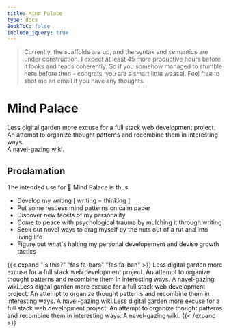 ```yaml
---
title: Mind Palace
type: docs
BookToC: false
include_jquery: true    
---
```


>Currently, the scaffolds are up, and the syntax and semantics are under construction. I expect at least 45 more productive hours before it looks and reads coherently. So if you somehow managed to stumble here before then - congrats, you are a smart little weasel. Feel free to shot me an email if you have any thoughts.


# Mind Palace

Less digital garden more excuse for a full stack web development project.
An attempt to organize thought patterns and recombine them in interesting ways.  
A navel-gazing wiki.

## Proclamation

The intended use for :european_castle: Mind Palace is thus:

+ Develop my writing [ writing = thinking ]
+ Put some restless mind patterns on calm paper
+ Discover new facets of my personality
+ Come to peace with psychological trauma by mulching it through writing
+ Seek out novel ways to drag myself by the nuts out of a rut and into living life
+ Figure out what's halting my personal developement and devise growth tactics  

  


{{< expand "Is this?" "fas fa-bars" "fas fa-ban" >}}
Less digital garden more excuse for a full stack web development project. An attempt to organize thought patterns and recombine them in interesting ways.
A navel-gazing wiki.Less digital garden more excuse for a full stack web development project. An attempt to organize thought patterns and recombine them in interesting ways.
A navel-gazing wiki.Less digital garden more excuse for a full stack web development project. An attempt to organize thought patterns and recombine them in interesting ways.
A navel-gazing wiki.
{{< /expand >}}